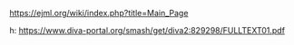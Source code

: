 https://ejml.org/wiki/index.php?title=Main_Page

h: https://www.diva-portal.org/smash/get/diva2:829298/FULLTEXT01.pdf